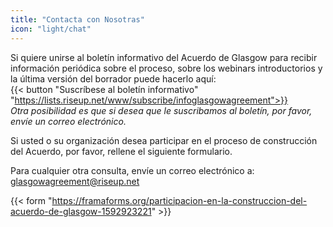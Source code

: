 ```yaml
---
title: "Contacta con Nosotras"
icon: "light/chat"
---
```


Si quiere unirse al boletín informativo del Acuerdo de Glasgow para recibir información periódica sobre el proceso, sobre los webinars introductorios y la última versión del borrador puede hacerlo aquí:  
{{< button "Suscríbese al boletín informativo" "https://lists.riseup.net/www/subscribe/infoglasgowagreement">}}  
*Otra posibilidad es que si desea que le suscribamos al boletín, por favor, envíe un correo electrónico.*  

Si usted o su organización desea participar en el proceso de construcción del Acuerdo, por favor, rellene el siguiente formulario.  

Para cualquier otra consulta, envíe un correo electrónico a:  
glasgowagreement@riseup.net  

{{< form "https://framaforms.org/participacion-en-la-construccion-del-acuerdo-de-glasgow-1592923221" >}}
